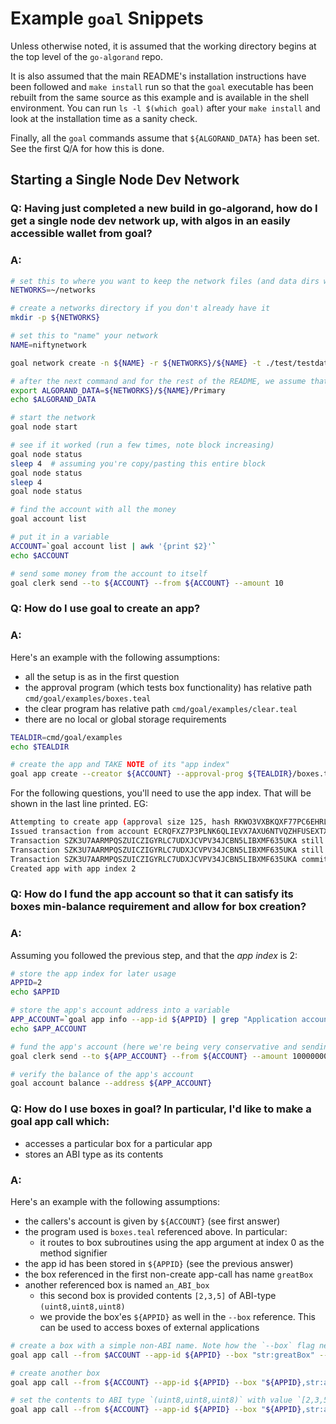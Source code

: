 # Example `goal` Snippets

Unless otherwise noted, it is assumed that the working directory
begins at the top level of the `go-algorand` repo.

It is also assumed that the main README's installation instructions have been followed and `make install` run so that the `goal` executable has been rebuilt from the same source as this example and is available in the shell environment.
You can run `ls -l $(which goal)` after your `make install` and look at the installation time as a sanity check.

Finally, all the `goal` commands assume that `${ALGORAND_DATA}` has been set. See the first Q/A for how this is done.

## Starting a Single Node Dev Network

### Q: Having just completed a new build in go-algorand, how do I get a single node dev network up, with algos in an easily accessible wallet from goal?

### A:

```sh
# set this to where you want to keep the network files (and data dirs will go beneath)
NETWORKS=~/networks

# create a networks directory if you don't already have it
mkdir -p ${NETWORKS}

# set this to "name" your network
NAME=niftynetwork

goal network create -n ${NAME} -r ${NETWORKS}/${NAME} -t ./test/testdata/nettemplates/OneNodeFuture.json

# after the next command and for the rest of the README, we assume that `${ALGORAND_DATA}` is set
export ALGORAND_DATA=${NETWORKS}/${NAME}/Primary
echo $ALGORAND_DATA

# start the network
goal node start

# see if it worked (run a few times, note block increasing)
goal node status
sleep 4  # assuming you're copy/pasting this entire block
goal node status
sleep 4
goal node status

# find the account with all the money
goal account list

# put it in a variable
ACCOUNT=`goal account list | awk '{print $2}'`
echo $ACCOUNT

# send some money from the account to itself
goal clerk send --to ${ACCOUNT} --from ${ACCOUNT} --amount 10
```

### Q: How do I use goal to create an app?

### A:
Here's an example with the following assumptions:
* all the setup is as in the first question
* the approval program (which tests box functionality) has relative path `cmd/goal/examples/boxes.teal`
* the clear program has relative path `cmd/goal/examples/clear.teal`
* there are no local or global storage requirements

```sh
TEALDIR=cmd/goal/examples
echo $TEALDIR

# create the app and TAKE NOTE of its "app index"
goal app create --creator ${ACCOUNT} --approval-prog ${TEALDIR}/boxes.teal --clear-prog ${TEALDIR}/clear.teal --global-byteslices 0 --global-ints 0 --local-byteslices 0 --local-ints 0
```

For the following questions, you'll need to use the app index. That will be shown in the last line printed. EG:

```sh
Attempting to create app (approval size 125, hash RKWO3VXBKQXF77PC6EHRLFXD4YTJYTJTGPTPWQ46YH5ESGPZ5JIA; clear size 3, hash IS4FW6ZCRMQRTDIINAVAQHD2GK6DXUNQHQ52IQGZEVPP4OEU56QA)
Issued transaction from account ECRQFXZ7P3PLNK6QLIEVX7AXU6NTVQZHFUSEXTXMBKKOA2NTIV4PCX7XNY, txid SZK3U7AARMPQSZUICZIGYRLC7UDXJCVPV34JCBN5LIBXMF635UKA (fee 1000)
Transaction SZK3U7AARMPQSZUICZIGYRLC7UDXJCVPV34JCBN5LIBXMF635UKA still pending as of round 12
Transaction SZK3U7AARMPQSZUICZIGYRLC7UDXJCVPV34JCBN5LIBXMF635UKA still pending as of round 13
Transaction SZK3U7AARMPQSZUICZIGYRLC7UDXJCVPV34JCBN5LIBXMF635UKA committed in round 14
Created app with app index 2
```

### Q: How do I fund the app account so that it can satisfy its boxes min-balance requirement and allow for box creation?

### A:
Assuming you followed the previous step, and that the _app index_ is 2:

```sh
# store the app index for later usage
APPID=2
echo $APPID

# store the app's account address into a variable
APP_ACCOUNT=`goal app info --app-id ${APPID} | grep "Application account" | awk '{print $3}'`
echo $APP_ACCOUNT

# fund the app's account (here we're being very conservative and sending 10 algos)
goal clerk send --to ${APP_ACCOUNT} --from ${ACCOUNT} --amount 10000000

# verify the balance of the app's account
goal account balance --address ${APP_ACCOUNT}
```

### Q: How do I use boxes in goal? In particular, I'd like to make a goal app call which:
* accesses a particular box for a particular app
* stores an ABI type as its contents

### A:
Here's an example with the following assumptions:

* the callers's account is given by `${ACCOUNT}` (see first answer)
* the program used is `boxes.teal` referenced above. In particular:
  * it routes to box subroutines using the app argument at index 0 as the method signifier
* the app id has been stored in `${APPID}` (see the previous answer)
* the box referenced in the first non-create app-call has name `greatBox`
* another referenced box is named `an_ABI_box`
  * this second box is provided contents `[2,3,5]` of ABI-type `(uint8,uint8,uint8)`
  * we provide the box'es `${APPID}` as well in the `--box` reference. This can be used to access boxes of external applications

```sh
# create a box with a simple non-ABI name. Note how the `--box` flag needs to be set so as to refer to the box being touched
goal app call --from $ACCOUNT --app-id ${APPID} --box "str:greatBox" --app-arg "str:create" --app-arg "str:greatBox"

# create another box
goal app call --from ${ACCOUNT} --app-id ${APPID} --box "${APPID},str:an_ABI_box" --app-arg "str:create" --app-arg "str:an_ABI_box"

# set the contents to ABI type `(uint8,uint8,uint8)` with value `[2,3,5]`
goal app call --from ${ACCOUNT} --app-id ${APPID} --box "${APPID},str:an_ABI_box" --app-arg "str:set" --app-arg "str:an_ABI_box"  --app-arg "abi:(uint8,uint8,uint8):[2,3,5]"
```